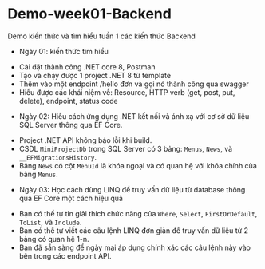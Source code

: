 # Demo-week01-Backend
Demo kiến thức và tìm hiểu tuần 1 các kiến thức Backend 
- Ngày 01: kiến thức tìm hiểu
+ Cài đặt thành công .NET core 8, Postman
+ Tạo và chạy được 1 project .NET 8 từ template
+ Thêm vào một endpoint /hello đơn và gọi nó thành công qua swagger
+ Hiểu được các khái niệm về: Resource, HTTP verb (get, post, put, delete), endpoint, status code

- Ngày 02: Hiểu cách ứng dụng .NET kết nối và ánh xạ với cơ sở dữ liệu SQL Server thông qua EF Core.
*   Project .NET API không báo lỗi khi build.
*   CSDL `MiniProjectDb` trong SQL Server có 3 bảng: `Menus`, `News`, và `__EFMigrationsHistory`.
*   Bảng `News` có cột `MenuId` là khóa ngoại và có quan hệ với khóa chính của bảng `Menus`.

- Ngày 03: Học cách dùng LINQ để truy vấn dữ liệu từ database thông qua EF Core một cách hiệu quả
*   Bạn có thể tự tin giải thích chức năng của `Where`, `Select`, `FirstOrDefault`, `ToList`, và `Include`.
*   Bạn có thể tự viết các câu lệnh LINQ đơn giản để truy vấn dữ liệu từ 2 bảng có quan hệ 1-n.
*   Bạn đã sẵn sàng để ngày mai áp dụng chính xác các câu lệnh này vào bên trong các endpoint API.

